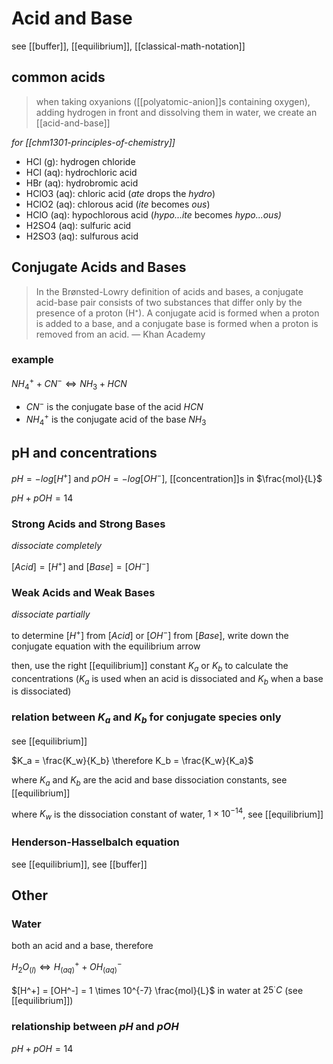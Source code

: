 # Acid and Base

see [[buffer]], [[equilibrium]], [[classical-math-notation]]

## common acids

> when taking oxyanions ([[polyatomic-anion]]s containing oxygen), adding hydrogen in front and dissolving them in water, we create an [[acid-and-base]]

_for [[chm1301-principles-of-chemistry]]_

- HCl (g): hydrogen chloride
- HCl (aq): hydrochloric acid
- HBr (aq): hydrobromic acid
- HClO3 (aq): chloric acid (_ate_ drops the _hydro_)
- HClO2 (aq): chlorous acid (_ite_ becomes _ous_)
- HClO (aq): hypochlorous acid (_hypo...ite_ becomes _hypo...ous)_
- H2SO4 (aq): sulfuric acid
- H2SO3 (aq): sulfurous acid

## Conjugate Acids and Bases

> In the Brønsted-Lowry definition of acids and bases, a conjugate acid-base pair consists of two substances that differ only by the presence of a proton (H⁺). A conjugate acid is formed when a proton is added to a base, and a conjugate base is formed when a proton is removed from an acid. &mdash; Khan Academy

### example

$NH_4^+ + CN^- \Leftrightarrow NH_3 + HCN$

- $CN^-$ is the conjugate base of the acid $HCN$
- $NH_4^+$ is the conjugate acid of the base $NH_3$

## pH and concentrations

$pH = -log[H^+]$ and $pOH = -log[OH^-]$, [[concentration]]s in $\frac{mol}{L}$

$pH + pOH = 14$

### Strong Acids and Strong Bases

_dissociate completely_

$[Acid] = [H^+]$ and $[Base] = [OH^-]$

### Weak Acids and Weak Bases

_dissociate partially_

to determine $[H^+]$ from $[Acid]$ or $[OH^-]$ from $[Base]$, write down the conjugate equation with the equilibrium arrow

then, use the right [[equilibrium]] constant $K_a$ or $K_b$ to calculate the concentrations ($K_a$ is used when an acid is dissociated and $K_b$ when a base is dissociated)

### relation between $K_a$ and $K_b$ for conjugate species only

see [[equilibrium]]

$K_a = \frac{K_w}{K_b} \therefore K_b = \frac{K_w}{K_a}$

where $K_a$ and $K_b$ are the acid and base dissociation constants, see [[equilibrium]]

where $K_w$ is the dissociation constant of water, $1\times 10^{-14}$, see [[equilibrium]]

### Henderson-Hasselbalch equation

see [[equilibrium]], see [[buffer]]

## Other

### Water

both an acid and a base, therefore

$H_2O_{(l)} \Leftrightarrow H^+_{(aq)} + OH^-_{(aq)}$

$[H^+] = [OH^-] = 1 \times 10^{-7} \frac{mol}{L}$ in water at $25^\cdot C$ (see [[equilibrium]])

### relationship between $pH$ and $pOH$

$pH + pOH = 14$
